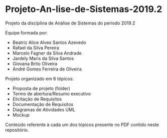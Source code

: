 # Projeto-An-lise-de-Sistemas-2019.2
Projeto da disciplina de Análise de Sistemas do período 2019.2

Equipe formada por:
- Beatriz Alice Alves Santos Azevedo
- Rafael da Silva Pereira
- Marcelo Fagner da Silva Andrade
- Jardely Maris da Silva Santos
- Giovana Brito Oliveira 
- André Gomes Ferreira de Oliveira

Projeto organizado em 6 tópicos:
- Proposta de projeto (folder)
- Termo de abertura/Resumo executivo
- Elicitação de Requisitos
- Documentação de Requisitos
- Diagramas de Atividades UML
- Mockup

Conteúdo referente à cada um dos tópicos presente no PDF contido neste repositório.
